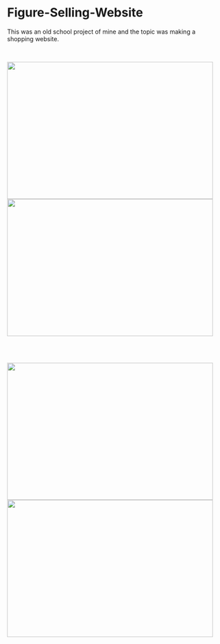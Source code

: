 # Figure-Selling-Website
This was an old school project of mine and the topic was making a shopping website.

<br>

<p float="left">

  <img src="https://user-images.githubusercontent.com/57044969/211902629-cf35c5b6-deee-4197-8d7d-7179e3a57765.png"  width="480" height="320"/>
  
  <img src="https://user-images.githubusercontent.com/57044969/211903604-f0282bf6-cf6d-4803-ac0a-4229cea0ae27.png"  width="480" height="320"/>
  
</p>

<br><br>

<p float="left">

  <img src="https://user-images.githubusercontent.com/57044969/211903983-d939396c-f25b-40fe-ac2e-18042bb23886.png"  width="480" height="320"/>
  
  <img src="https://user-images.githubusercontent.com/57044969/211904159-656f37fa-d681-4545-8c6d-3eca956ef098.png"  width="480" height="320"/>
  
</p>

<br><br>
